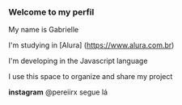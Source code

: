 ### Welcome to my perfil

My name is Gabrielle

I'm studying in [Alura] (https://www.alura.com.br)

I'm developing in the Javascript language

I use this space to organize and share my project

**instagram**
@pereiirx segue lá 
